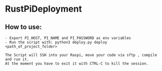 # RustPiDeployment
  
  ## How to use:
  	
   	- Export PI_HOST, PI_NAME and PI_PASSWORD as env variables
    - Run the script with: python3 deploy.py deploy <path_of_project_folder>

	The Script will SSH into your Raspi, move your code via sftp , compile and run it. 
    At the moment you have to exit it with CTRL-C to kill the session.
